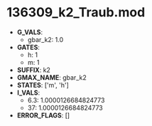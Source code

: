 # 136309_k2_Traub.mod

- **G_VALS**:
  - gbar_k2: 1.0
- **GATES**:
  - h: 1
  - m: 1
- **SUFFIX**: k2
- **GMAX_NAME**: gbar_k2
- **STATES**: ['m', 'h']
- **I_VALS**:
  - 6.3: 1.0000126684824773
  - 37: 1.0000126684824773
- **ERROR_FLAGS**: []
